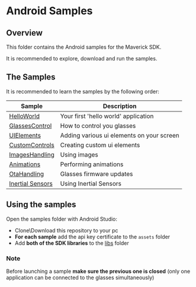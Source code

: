 # Android Samples

## Overview

This folder contains the Android samples for the Maverick SDK.

It is recommended to explore, download and run the samples.

## The Samples

It is recommended to learn the samples by the following order:

Sample | Description
-------|------------
[HelloWorld](./helloworld) | Your first 'hello world' application
[GlassesControl](./GlassesControl) | How to control you glasses
[UIElements](./UIElements) | Adding various ui elements on your screen
[CustomControls](./CustomControls) | Creating custom ui elements
[ImagesHandling](./ImagesHandling) | Using images
[Animations](./Animations) | Performing animations
[OtaHandling](./OtaHandling) | Glasses firmware updates
[Inertial Sensors](./InertialSensors) | Using Inertial Sensors 

## Using the samples

Open the samples folder with Android Studio:

- Clone\Download this repository to your pc
- **For each sample** add the api key certificate to the `assets` folder
- Add **both of the SDK libraries** to the [libs](./libs) folder

### Note

Before launching a sample **make sure the previous one is closed** (only one application can be connected to the glasses simultaneously)


